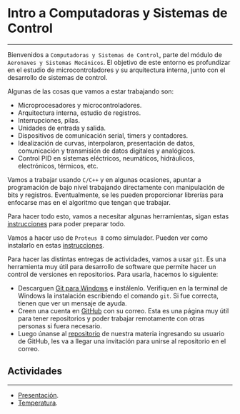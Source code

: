 # Intro a Computadoras y Sistemas de Control
---
Bienvenidos a `Computadoras y Sistemas de Control`, parte del módulo de `Aeronaves y Sistemas Mecánicos`. El objetivo de este entorno es profundizar en el estudio de microcontroladores y su arquitectura interna, junto con el desarrollo de sistemas de control.

Algunas de las cosas que vamos a estar trabajando son:
- Microprocesadores y microcontroladores.
- Arquitectura interna, estudio de registros.
- Interrupciones, pilas.
- Unidades de entrada y salida.
- Dispositivos de comunicación serial, timers y contadores.
- Idealización de curvas, interpolaron, presentación de datos, comunicación y transmisión de datos digitales y analógicos.
- Control PID en sistemas eléctricos, neumáticos, hidráulicos, electrónicos, térmicos, etc.

Vamos a trabajar usando `C/C++` y en algunas ocasiones, apuntar a programación de bajo nivel trabajando directamente con manipulación de bits y registros. Eventualmente, se les pueden proporcionar librerías para enfocarse mas en el algoritmo que tengan que trabajar.

Para hacer todo esto, vamos a necesitar algunas herramientas, sigan estas [instrucciones](../guides/VSCodeAVR.md) para poder preparar todo.

Vamos a hacer uso de `Proteus 8` como simulador. Pueden ver como instalarlo en estas [instrucciones](../guides/proteus.md).

Para hacer las distintas entregas de actividades, vamos a usar `git`. Es una herramienta muy útil para desarrollo de software que permite hacer un control de versiones en repositorios. Para usarla, hacemos lo siguiente:

- Descarguen [Git para Windows](https://git-scm.com/download/win) e instálenlo. Verifiquen en la terminal de Windows la instalación escribiendo el comando `git`. Si fue correcta, tienen que ver un mensaje de ayuda.
- Creen una cuenta en [GitHub](https://github.com/) con su correo. Esta es una página muy útil para tener repositorios y poder trabajar remotamente con otras personas si fuera necesario.  
- Luego únanse al [repositorio](https://school-org-repo.herokuapp.com/) de nuestra materia ingresando su usuario de GitHub, les va a llegar una invitación para unirse al repositorio en el correo.

## Actividades
---
- [Presentación](pset0/presentacion.md).
- [Temperatura](pset1/README.md).